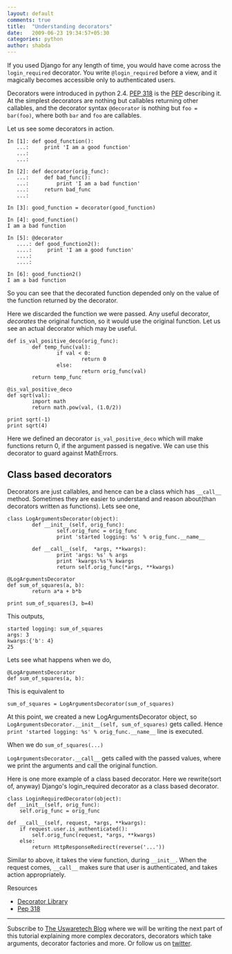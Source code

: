 ```yaml
---
layout: default
comments: true
title:  "Understanding decorators"
date:   2009-06-23 19:34:57+05:30
categories: python
author: shabda
---
```

If you used Django for any length of time, you would have come across the
`login_required` decorator. You write `@login_required` before a view, and it
magically becomes accessible only to authenticated users.

Decorators were introduced in python 2.4. [PEP 318](http://www.python.org/dev/peps/pep-0318/)
is the [PEP](http://www.python.org/dev/peps/) describing it. At
the simplest decorators are nothing but callables returning other callables, and
the decorator syntax `@decorator` is nothing but `foo = bar(foo)`, where both
`bar` and `foo` are callables.

Let us see some decorators in action.


    In [1]: def good_function():
       ...:     print 'I am a good function'
       ...:
       ...:

    In [2]: def decorator(orig_func):
       ...:     def bad_func():
       ...:         print 'I am a bad function'
       ...:     return bad_func
       ...:

    In [3]: good_function = decorator(good_function)

    In [4]: good_function()
    I am a bad function

    In [5]: @decorator
       ....: def good_function2():
       ....:     print 'I am a good function'
       ....:
       ....:

    In [6]: good_function2()
    I am a bad function

So you can see that the decorated function depended only on the value of the
function returned by the decorator.

Here we discarded the function we were passed. Any useful decorator, _decorates_
the original function, so it would use the original function. Let us see an
actual decorator which may be useful.

    def is_val_positive_deco(orig_func):
            def temp_func(val):
                    if val < 0:
                            return 0
                    else:
                            return orig_func(val)
            return temp_func

    @is_val_positive_deco
    def sqrt(val):
            import math
            return math.pow(val, (1.0/2))

    print sqrt(-1)
    print sqrt(4)

Here we defined an decorator `is_val_positive_deco` which will make functions
return 0, if the argument passed is negative. We can use this decorator to guard
against MathErrors.

Class based decorators
--------------------------

Decorators are just callables, and hence can be a class which has `__call__`
method. Sometimes they are easier to understand and reason about(than decorators
written as functions).
Lets see one,

    class LogArgumentsDecorator(object):
            def __init__(self, orig_func):
                    self.orig_func = orig_func
                    print 'started logging: %s' % orig_func.__name__

            def __call__(self,  *args, **kwargs):
                    print 'args: %s' % args
                    print 'kwargs:%s'% kwargs
                    return self.orig_func(*args, **kwargs)

    @LogArgumentsDecorator
    def sum_of_squares(a, b):
            return a*a + b*b

    print sum_of_squares(3, b=4)

This outputs,

    started logging: sum_of_squares
    args: 3
    kwargs:{'b': 4}
    25


Lets see what happens when we do,

    @LogArgumentsDecorator
    def sum_of_squares(a, b):

This is equivalent to

    sum_of_squares = LogArgumentsDecorator(sum_of_squares)

At this point, we created a new LogArgumentsDecorator object, so
`LogArgumentsDecorator.__init__(self, sum_of_squares)` gets called. Hence
`print 'started logging: %s' % orig_func.__name__` line is executed.

When we do `sum_of_squares(...)`

`LogArgumentsDecorator.__call__` gets called with the passed values, where we
print the arguments and call the original function.

Here is one more example of a class based decorator. Here we rewrite(sort of,
anyway) Django's login_required decorator as a class based decorator.

    class LoginRequiredDecorator(object):
	def __init__(self, orig_func):
		self.orig_func = orig_func

	def __call__(self, request, *args, **kwargs):
		if request.user.is_authenticated():
			self.orig_func(request, *args, **kwargs)
		else:
			return HttpResponseRedirect(reverse('...'))


Similar to above, it takes the view function, during `__init__`. When the request
comes, `__call__` makes sure that user is authenticated, and takes action
appropriately.

Resources
* [Decorator Library](http://wiki.python.org/moin/PythonDecoratorLibrary)
* [Pep 318](http://www.python.org/dev/peps/pep-0318/)


--------------------
Subscribe to [The Uswaretech Blog](http://feeds.feedburner.com/UswareBlog) where we will be writing the next part of this tutorial explaining more complex decorators, decorators which take arguments, decorator factories and more. Or follow us on [twitter](http://twitter.com/uswaretech).




